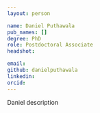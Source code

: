 ```yaml
---
layout: person

name: Daniel Puthawala
pub_names: []
degree: PhD
role: Postdoctoral Associate
headshot:

email:
github: danielputhawala
linkedin:
orcid:
---
```

Daniel description


